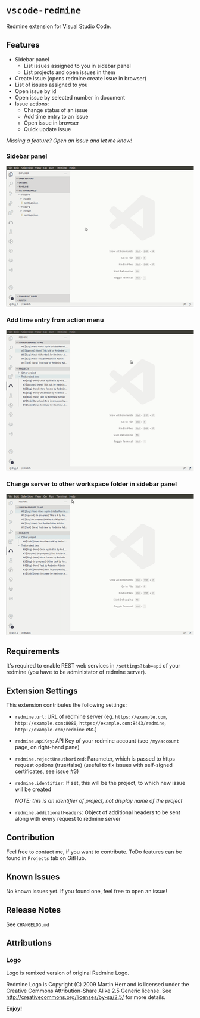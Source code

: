 # `vscode-redmine`

Redmine extension for Visual Studio Code.

## Features

- Sidebar panel
  - List issues assigned to you in sidebar panel
  - List projects and open issues in them
- Create issue (opens redmine create issue in browser)
- List of issues assigned to you
- Open issue by id
- Open issue by selected number in document
- Issue actions:
  - Change status of an issue
  - Add time entry to an issue
  - Open issue in browser
  - Quick update issue

_Missing a feature? Open an issue and let me know!_

### Sidebar panel

![Sidebar panel GIF showcase](./resources/redmine-sidebar-panel.gif)

### Add time entry from action menu

![Add time entry from action menu GIF showcase](./resources/redmine-add-time-entry.gif)

### Change server to other workspace folder in sidebar panel

![Change server to other workspace folder in sidebar panel GIF showcase](./resources/redmine-change-sidebar-server.gif)

## Requirements

It's required to enable REST web services in `/settings?tab=api` of your redmine (you have to be administator of redmine server).

## Extension Settings

This extension contributes the following settings:

- `redmine.url`: URL of redmine server (eg. `https://example.com`, `http://example.com:8080`, `https://example.com:8443/redmine`, `http://example.com/redmine` _etc._)
- `redmine.apiKey`: API Key of your redmine account (see `/my/account` page, on right-hand pane)
- `redmine.rejectUnauthorized`: Parameter, which is passed to https request options (true/false) (useful to fix issues with self-signed certificates, see issue #3)
- `redmine.identifier`: If set, this will be the project, to which new issue will be created

  _NOTE: this is an identifier of project, not display name of the project_

- `redmine.additionalHeaders`: Object of additional headers to be sent along with every request to redmine server

## Contribution

Feel free to contact me, if you want to contribute. ToDo features can be found in `Projects` tab on GitHub.

## Known Issues

No known issues yet. If you found one, feel free to open an issue!

## Release Notes

See `CHANGELOG.md`

## Attributions

### Logo

Logo is remixed version of original Redmine Logo.

Redmine Logo is Copyright (C) 2009 Martin Herr and is licensed under the Creative Commons Attribution-Share Alike 2.5 Generic license.
See http://creativecommons.org/licenses/by-sa/2.5/ for more details.

**Enjoy!**
